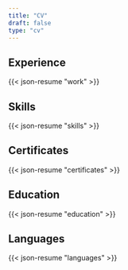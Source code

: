 ```yaml
---
title: "CV"
draft: false
type: "cv"
---
```


## Experience

{{< json-resume "work" >}}

## Skills

{{< json-resume "skills" >}}

## Certificates

{{< json-resume "certificates" >}}

## Education

{{< json-resume "education" >}}

## Languages

{{< json-resume "languages" >}}
